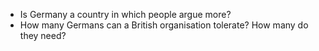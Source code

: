- Is Germany a country in which people argue more? 
- How many Germans can a British organisation tolerate? How many do they need?
